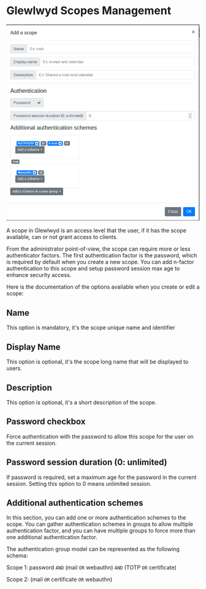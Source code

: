 # Glewlwyd Scopes Management

![scope-add](screenshots/scope-add.png)

A scope in Glewlwyd is an access level that the user, if it has the scope available, can or not grant access to clients.

From the administrator point-of-view, the scope can require more or less authenticator factors. The first authentication factor is the password, which is required by default when you create a new scope. You can add n-factor authentication to this scope and setup password session max age to enhance security access.

Here is the documentation of the options available when you create or edit a scope:

## Name

This option is mandatory, it's the scope unique name and identifier

## Display Name

This option is optional, it's the scope long name that will be displayed to users.

## Description

This option is optional, it's a short description of the scope.

## Password checkbox

Force authentication with the password to allow this scope for the user on the current session.

## Password session duration (0: unlimited)

If password is required, set a maximum age for the password in the current session. Setting this option to 0 means unlimited session.

## Additional authentication schemes

In this section, you can add one or more authentication schemes to the scope. You can gather authentication schemes in groups to allow multiple authentication factor, and you can have multiple groups to force more than one additional authentication factor.

The authentication group model can be represented as the following schema:

Scope 1: password `AND` (mail `OR` webauthn) `AND` (TOTP `OR` certificate)

Scope 2: (mail `OR` certificate `OR` webauthn)
